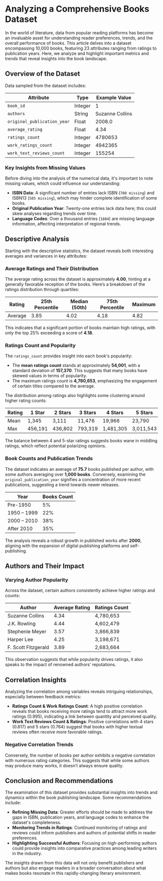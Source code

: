 # Analyzing a Comprehensive Books Dataset

In the world of literature, data from popular reading platforms has become an invaluable asset for understanding reader preferences, trends, and the overall performance of books. This article delves into a dataset encompassing 10,000 books, featuring 23 attributes ranging from ratings to publication years. Here, we analyze and highlight important metrics and trends that reveal insights into the book landscape.

## Overview of the Dataset

Data sampled from the dataset includes:

| Attribute                       | Type         | Example Value                                       |
|----------------------------------|--------------|----------------------------------------------------|
| `book_id`                       | Integer      | 1                                                  |
| `authors`                       | String       | Suzanne Collins                                    |
| `original_publication_year`     | Float        | 2008.0                                             |
| `average_rating`                | Float        | 4.34                                              |
| `ratings_count`                 | Integer      | 4780653                                           |
| `work_ratings_count`            | Integer      | 4942365                                           |
| `work_text_reviews_count`       | Integer      | 155254                                            |

### Key Insights from Missing Values

Before diving into the analysis of the numerical data, it's important to note missing values, which could influence our understanding:

- **ISBN Data**: A significant number of entries lack ISBN (`700 missing`) and ISBN13 (`585 missing`), which may hinder complete identification of some books.
- **Original Publication Year**: Twenty-one entries lack data here; this could skew analyses regarding trends over time.
- **Language Codes**: Over a thousand entries (`1084`) are missing language information, affecting interpretation of regional trends.

## Descriptive Analysis

Starting with the descriptive statistics, the dataset reveals both interesting averages and variances in key attributes:

### Average Ratings and Their Distribution

The average rating across the dataset is approximately **4.00**, hinting at a generally favorable reception of the books. Here’s a breakdown of the ratings distribution through quartiles:

| Rating     | 25th Percentile | Median (50th) | 75th Percentile | Maximum |
|------------|-----------------|----------------|-----------------|---------|
| Average    | 3.85            | 4.02           | 4.18            | 4.82    |

This indicates that a significant portion of books maintain high ratings, with only the top 25% exceeding a score of **4.18**.

### Ratings Count and Popularity

The `ratings_count` provides insight into each book's popularity:

- The **mean ratings count** stands at approximately **54,001**, with a standard deviation of **157,370**. This suggests that many books have skewed values in terms of popularity. 
- The maximum ratings count is **4,780,653**, emphasizing the engagement of certain titles compared to the average.

The distribution among ratings also highlights some clustering around higher rating counts:

| Rating    | 1 Star  | 2 Stars | 3 Stars | 4 Stars | 5 Stars  |
|-----------|---------|---------|---------|---------|----------|
| Mean      | 1,345   | 3,111   | 11,476  | 19,966  | 23,790   |
| Max       | 456,191 | 436,802 | 793,319 | 1,481,305 | 3,011,543 |

The balance between 4 and 5-star ratings suggests books wane in middling ratings, which reflect potential polarizing opinions.

### Book Counts and Publication Trends

The dataset indicates an average of **75.7** books published per author, with some authors averaging over **1,000 books**. Conversely, examining the `original_publication_year` signifies a concentration of more recent publications, suggesting a trend towards newer releases.

| Year             | Books Count |
|------------------|-------------|
| Pre-1950         | 5%          |
| 1950 – 1999      | 22%         |
| 2000 – 2010      | 38%         |
| After 2010       | 35%         |

The analysis reveals a robust growth in published works after **2000**, aligning with the expansion of digital publishing platforms and self-publishing.

## Authors and Their Impact

### Varying Author Popularity

Across the dataset, certain authors consistently achieve higher ratings and counts:

| Author                        | Average Rating | Ratings Count |
|-------------------------------|----------------|---------------|
| Suzanne Collins               | 4.34           | 4,780,653     |
| J.K. Rowling                  | 4.44           | 4,602,479     |
| Stephenie Meyer               | 3.57           | 3,866,839     |
| Harper Lee                    | 4.25           | 3,198,671     |
| F. Scott Fitzgerald           | 3.89           | 2,683,664     |

This observation suggests that while popularity drives ratings, it also speaks to the impact of renowned authors' reputations.

## Correlation Insights

Analyzing the correlation among variables reveals intriguing relationships, especially between feedback metrics:

- **Ratings Count & Work Ratings Count**: A high positive correlation reveals that books receiving more ratings tend to attract more work ratings (0.995), indicating a link between quantity and perceived quality.
- **Work Text Reviews Count & Ratings**: Positive correlations with 4 stars (0.817) and 5 stars (0.764) suggest that books with higher textual reviews often receive more favorable ratings.

### Negative Correlation Trends

Conversely, the number of books per author exhibits a negative correlation with numerous rating categories. This suggests that while some authors may produce many works, it doesn’t always ensure quality.

## Conclusion and Recommendations

The examination of this dataset provides substantial insights into trends and dynamics within the book publishing landscape. Some recommendations include:

- **Refining Missing Data**: Greater efforts should be made to address the gaps in ISBN, publication years, and language codes to enhance the dataset's completeness.
- **Monitoring Trends in Ratings**: Continued monitoring of ratings and reviews could inform publishers and authors of potential shifts in reader preferences.
- **Highlighting Successful Authors**: Focusing on high-performing authors could provide insights into comparative practices among leading writers in the industry.
  
The insights drawn from this data will not only benefit publishers and authors but also engage readers in a broader conversation about what makes books resonate in this rapidly-changing literary environment.